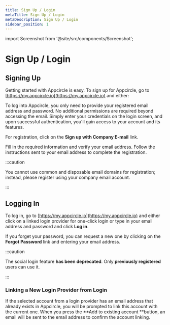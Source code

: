 ```yaml
---
title: Sign Up / Login
metaTitle: Sign Up / Login
metaDescription: Sign Up / Login
sidebar_position: 1
---
```


import Screenshot from '@site/src/components/Screenshot';

# Sign Up / Login

## Signing Up

Getting started with Appcircle is easy. To sign up for Appcircle, go to [https://my.appcircle.io](https://my.appcircle.io) and either:

To log into Appcircle, you only need to provide your registered email address and password.
No additional permissions are required beyond accessing the email.
Simply enter your credentials on the login screen, and upon successful authentication, you'll gain access to your account and its features.

For registration, click on the **Sign up with Company E-mail** link.

<Screenshot url='https://cdn.appcircle.io/docs/assets/appcircle-user-login.png' />

Fill in the required information and verify your email address. Follow the instructions sent to your email address to complete the registration.

<Screenshot url='https://cdn.appcircle.io/docs/assets/appcircle-sign-up.png' />

:::caution

You cannot use common and disposable email domains for registration; instead, please register using your company email account.

:::

## Logging In

To log in, go to [https://my.appcircle.io](https://my.appcircle.io) and either click on a linked login provider for one-click login or type in your email address and password and click **Log in**.

If you forget your password, you can request a new one by clicking on the **Forgot Password** link and entering your email address.

:::caution

The social login feature **has been deprecated**. Only **previously registered** users can use it.

:::

### Linking a New Login Provider from Login

If the selected account from a login provider has an email address that already exists in Appcircle, you will be prompted to link this account with the current one. When you press the **Add to existing account **button, an email will be sent to the email address to confirm the account linking.

<Screenshot url='https://cdn.appcircle.io/docs/assets/appcircle-account-linking.png' />
